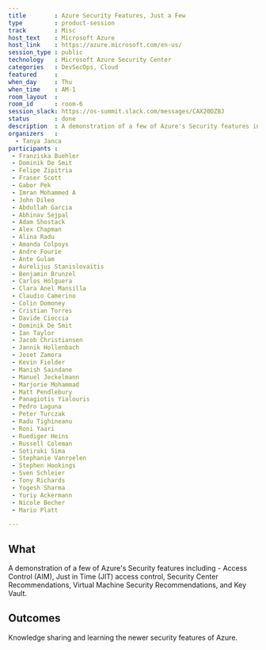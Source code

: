 ```yaml
---
title        : Azure Security Features, Just a Few
type         : product-session
track        : Misc
host_text    : Microsoft Azure
host_link    : https://azure.microsoft.com/en-us/
session_type : public
technology   : Microsoft Azure Security Center
categories   : DevSecOps, Cloud
featured     :
when_day     : Thu
when_time    : AM-1
room_layout  :
room_id      : room-6
session_slack: https://os-summit.slack.com/messages/CAX20DZBJ
status       : done
description  : A demonstration of a few of Azure's Security features including - Access Control (AIM), Just in Time (JIT), Security Center Recommendations, Virtual Machine Security Recommendations, and Key Vault.
organizers   :
  - Tanya Janca
participants : 
 - Franziska Buehler
 - Dominik De Smit
 - Felipe Zipitria
 - Fraser Scott
 - Gabor Pek
 - Imran Mohammed A
 - John Dileo
 - Abdullah Garcia
 - Abhinav Sejpal
 - Adam Shostack
 - Alex Chapman
 - Alina Radu
 - Amanda Colpoys
 - Andre Fourie
 - Ante Gulam
 - Aurelijus Stanislovaitis
 - Benjamin Brunzel
 - Carlos Holguera
 - Clara Anel Mansilla
 - Claudio Camerino
 - Colin Domoney
 - Cristian Torres
 - Davide Cioccia
 - Dominik De Smit
 - Ian Taylor
 - Jacob Christiansen
 - Jannik Hollenbach
 - Joset Zamora
 - Kevin Fielder
 - Manish Saindane
 - Manuel Jeckelmann
 - Marjorie Mohammad
 - Matt Pendlebury
 - Panagiotis Yialouris
 - Pedro Laguna
 - Peter Turczak
 - Radu Tighineanu
 - Roni Yaari
 - Ruediger Heins
 - Russell Coleman
 - Sotiraki Sima
 - Stephanie Vanroelen
 - Stephen Hookings
 - Sven Schleier
 - Tony Richards
 - Yogesh Sharma
 - Yuriy Ackermann
 - Nicole Becher
 - Mario Platt

---
```


## What

A demonstration of a few of Azure's Security features including - Access Control (AIM), Just in Time (JIT) access control, Security Center Recommendations, Virtual Machine Security Recommendations, and Key Vault.

## Outcomes

Knowledge sharing and learning the newer security features of Azure.
